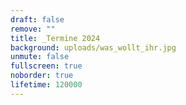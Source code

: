```yaml
---
draft: false
remove: ""
title: _Termine 2024
background: uploads/was_wollt_ihr.jpg
unmute: false
fullscreen: true
noborder: true
lifetime: 120000
---
```

